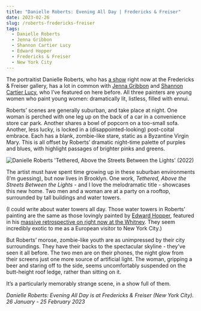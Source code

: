 ```yaml
---
title: "Danielle Roberts: Evening All Day | Fredericks & Freiser"
date: 2023-02-26
slug: /roberts-fredericks-freiser
tags:
  - Danielle Roberts
  - Jenna Gribbon
  - Shannon Cartier Lucy
  - Edward Hopper
  - Fredericks & Freiser
  - New York City
---
```


The portraitist Danielle Roberts, who has [a show](https://www.fredericksfreisergallery.com/exhibitions/danielle-roberts) right now at the Fredericks & Freiser gallery, has a lot in common with [Jenna Gribbon](/tags/jenna-gribbon) and [Shannon Cartier Lucy](/tags/shannon-cartier-lucy), who I’ve featured on here before. All three painters are young women who paint young women: dramatically lit, listless, filled with ennui.

Roberts’ scenes are generally suburban, and take place at night. One woman is perched with one leg up on the back of a car in a convenience store car park. Another shares a bowl of popcorn on a too-small sofa. Another, less lucky, is locked in a (disappointed-looking) post-coital embrace. Each has a blank, zombie-like stare, static as a Byzantine Virgin Mary. This is all offset by Roberts’ dramatic night-time palette of purples and blues, with highlight passages of brighter pinks and greens.

![Danielle Roberts 'Tethered, Above the Streets Between the Lights' (2022)](/roberts-fredericks-freiser-1.jpeg)

The artist must have spent time growing up in these suburban environments (I’m guessing), but now lives in Brooklyn. One work, *Tethered, Above the Streets Between the Lights* - and I love the melodramatic title - showcases this new home. Two men and a woman are at a party on a rooftop, surrounded by tall buildings and water towers. 

(I could write about water towers all day. Those water towers in Roberts’ painting are the same as those lovingly painted by [Edward Hopper](/tags/edward-hopper), featured in his [massive retrospective on right now at the Whitney](https://whitney.org/exhibitions/edward-hopper-new-york). They seem incredibly exotic to me as a European visitor to New York City.)

But Roberts’ morose, zombie-like youth are as unimpressed by their city surroundings. They have their backs to the spectacular skyline - they've seen it all before. The two men are on their phones, the night glow from their screens just one more source of artificial light. The woman, gripping a beer and staring off to the side, seems uncomfortably suspended on the butt-height roof ledge, rather than sitting on it.

It’s a particularly memorably strange scene, in a show full of them. 

*Danielle Roberts: Evening All Day is at Fredericks & Freiser (New York City). 26 January - 25 February 2023*
